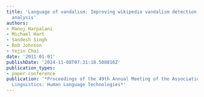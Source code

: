 ```yaml
---
title: 'Language of vandalism: Improving wikipedia vandalism detection via stylometric
  analysis'
authors:
- Manoj Harpalani
- Michael Hart
- Sandesh Singh
- Rob Johnson
- Yejin Choi
date: '2011-01-01'
publishDate: '2024-11-08T07:31:18.508816Z'
publication_types:
- paper-conference
publication: '*Proceedings of the 49th Annual Meeting of the Association for Computational
  Linguistics: Human Language Technologies*'
---
```

